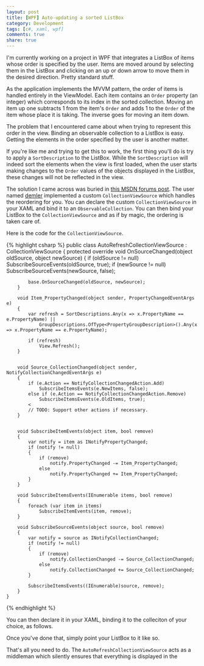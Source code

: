 ```yaml
---
layout: post
title: [WPF] Auto-updating a sorted ListBox
category: Development
tags: [c#, xaml, wpf]
comments: true
share: true
---
```


I'm currently working on a project in WPF that integrates a ListBox of items whose order is specified by the user. Items are moved around by selecting them in the ListBox and clicking on an up or down arrow to move them in the desired direction. Pretty standard stuff.

As the application implements the MVVM pattern, the order of items is handled entirely in the ViewModel. Each item contains an `Order` property (an integer) which corresponds to its index in the sorted collection. Moving an item up one subtracts 1 from the item's `Order` and adds 1 to the `Order` of the item whose place it is taking. The inverse goes for moving an item down.

The problem that I encountered came about when trying to represent this order in the view. Binding an observable collection to a ListBox is easy. Getting the elements in the order specified by the user is another matter.

If you're like me and trying to get this to work, the first thing you'll do is try to apply a `SortDescription` to the ListBox. While the `SortDescription` will indeed sort the elements when the view is first loaded, when the user starts making changes to the `Order` values of the objects displayed in the ListBox, these changes will not be reflected in the view.

The solution I came across was buried in [this MSDN forums post](http://social.msdn.microsoft.com/Forums/vstudio/en-US/d7eda358-ca16-4164-8773-fd92527c7795/collectionviewsource-sort-not-reflecting-automatically-after-observablecollection-item-property?forum=wpf). The user named [demler](http://social.msdn.microsoft.com/profile/demler/?ws=usercard-mini) implemented a custom `CollectionViewSource` which handles the reordering for you. You can declare the custom `CollectionViewSource` in your XAML and bind it to an `ObservableCollection`. You can then bind your ListBox to the `CollectionViewSource` and as if by magic, the ordering is taken care of.

Here is the code for the `CollectionViewSource`. 

{% highlight csharp %}
public class AutoRefreshCollectionViewSource : CollectionViewSource
    {
        protected override void OnSourceChanged(object oldSource, object newSource)
        {
            if (oldSource != null)
                SubscribeSourceEvents(oldSource, true);
            if (newSource != null)
                SubscribeSourceEvents(newSource, false);

            base.OnSourceChanged(oldSource, newSource);
        }

        void Item_PropertyChanged(object sender, PropertyChangedEventArgs e)
        {
            var refresh = SortDescriptions.Any(x => x.PropertyName == e.PropertyName) ||
                GroupDescriptions.OfType<PropertyGroupDescription>().Any(x => x.PropertyName == e.PropertyName);

            if (refresh)
                View.Refresh();
        }


        void Source_CollectionChanged(object sender, NotifyCollectionChangedEventArgs e)
        {
            if (e.Action == NotifyCollectionChangedAction.Add)
                SubscribeItemsEvents(e.NewItems, false);
            else if (e.Action == NotifyCollectionChangedAction.Remove)
                SubscribeItemsEvents(e.OldItems, true);
            <
            // TODO: Support other actions if necessary.
        }


        void SubscribeItemEvents(object item, bool remove)
        {
            var notify = item as INotifyPropertyChanged;
            if (notify != null)
            {
                if (remove)
                    notify.PropertyChanged -= Item_PropertyChanged;
                else
                    notify.PropertyChanged += Item_PropertyChanged;
            }
        }

        void SubscribeItemsEvents(IEnumerable items, bool remove)
        {
            foreach (var item in items)
                SubscribeItemEvents(item, remove);
        }

        void SubscribeSourceEvents(object source, bool remove)
        {
            var notify = source as INotifyCollectionChanged;
            if (notify != null)
            {
                if (remove)
                    notify.CollectionChanged -= Source_CollectionChanged;
                else
                    notify.CollectionChanged += Source_CollectionChanged;
            }

            SubscribeItemsEvents((IEnumerable)source, remove);
        }
    }
{% endhighlight %}

You can then declare it in your XAML, binding it to the colleciton of your choice, as follows.


Once you've done that, simply point your ListBox to it like so.

That's all you need to do. The `AutoRefreshCollectionViewSource` acts as a middleman which silently ensures that everything is displayed in the 